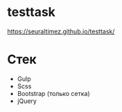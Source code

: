 # testtask

https://seuraltimez.github.io/testtask/

# Стек
- Gulp
- Scss
- Bootstrap (только сетка)
- jQuery
